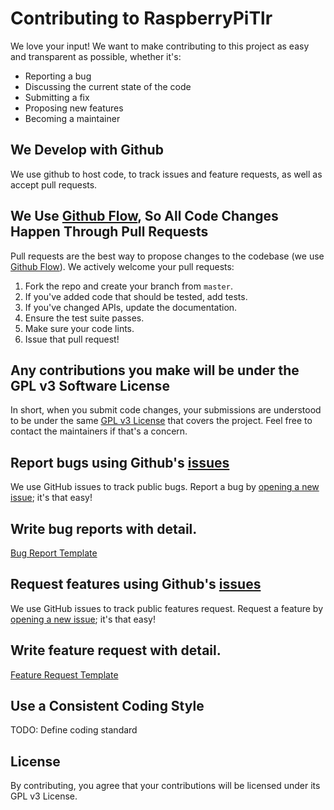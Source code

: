 # Contributing to RaspberryPiTlr
We love your input! We want to make contributing to this project as easy and transparent as possible, whether it's:

- Reporting a bug
- Discussing the current state of the code
- Submitting a fix
- Proposing new features
- Becoming a maintainer

## We Develop with Github
We use github to host code, to track issues and feature requests, as well as accept pull requests.

## We Use [Github Flow](https://guides.github.com/introduction/flow/index.html), So All Code Changes Happen Through Pull Requests
Pull requests are the best way to propose changes to the codebase (we use [Github Flow](https://guides.github.com/introduction/flow/index.html)). We actively welcome your pull requests:

1. Fork the repo and create your branch from `master`.
2. If you've added code that should be tested, add tests.
3. If you've changed APIs, update the documentation.
4. Ensure the test suite passes.
5. Make sure your code lints.
6. Issue that pull request!

## Any contributions you make will be under the GPL v3 Software License
In short, when you submit code changes, your submissions are understood to be under the same [GPL v3 License](https://choosealicense.com/licenses/gpl-3.0/) that covers the project. Feel free to contact the maintainers if that's a concern.

## Report bugs using Github's [issues](https://github.com/JudeBake/RaspberryPiTlrFrontend/issues)
We use GitHub issues to track public bugs. Report a bug by [opening a new issue](); it's that easy!

## Write bug reports with detail.
[Bug Report Template](https://github.com/JudeBake/RaspberryPiTlrFrontend/tree/master/.github/ISSUE_TEMPLATE/bug_report.md)

## Request features using Github's [issues](https://github.com/JudeBake/RaspberryPiTlrFrontend/issues)
We use GitHub issues to track public features request. Request a feature by [opening a new issue](); it's that easy!

## Write feature request with detail.
[Feature Request Template](https://github.com/JudeBake/RaspberryPiTlrFrontend/tree/master/.github/ISSUE_TEMPLATE/feature_request.md)

## Use a Consistent Coding Style
TODO: Define coding standard

## License
By contributing, you agree that your contributions will be licensed under its GPL v3 License.
